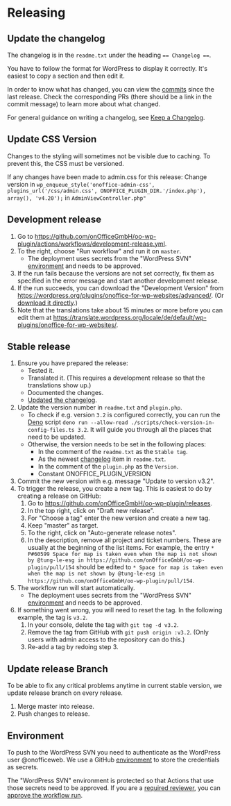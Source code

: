 # Releasing

## Update the changelog
The changelog is in the `readme.txt` under the heading `== Changelog ==`.

You have to follow the format for WordPress to display it correctly. It's easiest to copy a section and then edit it.

In order to know what has changed, you can view the [commits](https://github.com/onOffice-Web-Org/oo-wp-plugin/commits/master) since the last release. Check the corresponding PRs (there should be a link in the commit message) to learn more about what changed.

For general guidance on writing a changelog, see [Keep a Changelog](https://keepachangelog.com/en/1.0.0/).

## Update CSS Version
Changes to the styling will sometimes not be visible due to caching. To prevent this, the CSS must be versioned.

If any changes have been made to admin.css for this release:
Change version in `wp_enqueue_style('onoffice-admin-css', plugins_url('/css/admin.css', ONOFFICE_PLUGIN_DIR.'/index.php'), array(), 'v4.20');` in `AdminViewController.php"`

## Development release

1. Go to https://github.com/onOfficeGmbH/oo-wp-plugin/actions/workflows/development-release.yml.
2. To the right, choose "Run workflow" and run it on `master`.
    - The deployment uses secrets from the "WordPress SVN" [environment](#environment) and needs to be approved.
3. If the run fails because the versions are not set correctly, fix them as specified in the error message and start another development release.
4. If the run succeeds, you can download the "Development Version" from https://wordpress.org/plugins/onoffice-for-wp-websites/advanced/. (Or [download it directly](https://downloads.wordpress.org/plugin/onoffice-for-wp-websites.zip).)
5. Note that the translations take about 15 minutes or more before you can edit them at https://translate.wordpress.org/locale/de/default/wp-plugins/onoffice-for-wp-websites/.

## Stable release

1. Ensure you have prepared the release:
    - Tested it.
    - Translated it. (This requires a development release so that the translations show up.)
    - Documented the changes.
    - [Updated the changelog](#update-the-changelog).
2. Update the version number in `readme.txt` and `plugin.php`.
    - To check if e.g. version `3.2` is configured correctly, you can run the [Deno](https://deno.land/) script `deno run --allow-read ./scripts/check-version-in-config-files.ts 3.2`. It will guide you through all the places that need to be updated.
    - Otherwise, the version needs to be set in the following places:
      - In the comment of the `readme.txt` as the `Stable tag`.
      - As the newest [changelog](#update-the-changelog) item in `readme.txt`.
      - In the comment of the `plugin.php` as the `Version`.
      - Constant ONOFFICE_PLUGIN_VERSION
3. Commit the new version with e.g. message "Update to version v3.2".
4. To trigger the release, you create a new tag. This is easiest to do by creating a release on GitHub:
    1. Go to https://github.com/onOfficeGmbH/oo-wp-plugin/releases.
    2. In the top right, click on "Draft new release".
    3. For "Choose a tag" enter the new version and create a new tag.
    4. Keep "master" as target.
    5. To the right, click on "Auto-generate release notes".
    6. In the description, remove all project and ticket numbers. These are usually at the beginning of the list items. For example, the entry `*  P#60599 Space for map is taken even when the map is not shown by @tung-le-esg in https://github.com/onOfficeGmbH/oo-wp-plugin/pull/154` should be edited to `* Space for map is taken even when the map is not shown by @tung-le-esg in https://github.com/onOfficeGmbH/oo-wp-plugin/pull/154`.
5. The workflow run will start automatically.
    - The deployment uses secrets from the "WordPress SVN" [environment](#environment) and needs to be approved.
6. If something went wrong, you will need to reset the tag. In the following example, the tag is `v3.2`.
    1. In your console, delete the tag with `git tag -d v3.2`.
    2. Remove the tag from GitHub with `git push origin :v3.2`. (Only users with admin access to the repository can do this.)
    3. Re-add a tag by redoing step 3.

## Update release Branch

To be able to fix any critical problems anytime in current stable version, we update release branch on every release.

1. Merge master into release.
2. Push changes to release.

## Environment

To push to the WordPress SVN you need to authenticate as the WordPress user @onofficeweb. We use a GitHub [environment](https://docs.github.com/en/actions/deployment/targeting-different-environments/using-environments-for-deployment) to store the credentials as secrets.

The "WordPress SVN" environment is protected so that Actions that use those secrets need to be approved. If you are a [required reviewer](https://docs.github.com/en/actions/deployment/targeting-different-environments/using-environments-for-deployment#required-reviewers), you can [approve the workflow run](https://docs.github.com/en/actions/managing-workflow-runs/reviewing-deployments).
